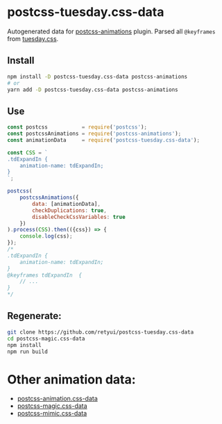 
# postcss-tuesday.css-data

Autogenerated data for [postcss-animations](https://github.com/retyui/postcss-animations) plugin.
Parsed all `@keyframes` from [tuesday.css](https://shakrmedia.github.io/tuesday/).

## Install
```bash
npm install -D postcss-tuesday.css-data postcss-animations
# or
yarn add -D postcss-tuesday.css-data postcss-animations
```

## Use
```js
const postcss           = require('postcss');
const postcssAnimations = require('postcss-animations');
const animationData     = require('postcss-tuesday.css-data');

const CSS = `
.tdExpandIn {
    animation-name: tdExpandIn;
}
`;

postcss(
    postcssAnimations({
        data: [animationData],
        checkDuplications: true,
        disableCheckCssVariables: true
    })
).process(CSS).then(({css}) => {
    console.log(css);
});
/*
.tdExpandIn {
    animation-name: tdExpandIn;
}
@keyframes tdExpandIn  {
    // ...
}
*/
```

## Regenerate:
```bash
git clone https://github.com/retyui/postcss-tuesday.css-data
cd postcss-magic.css-data
npm install
npm run build
```

# Other animation data:
- [postcss-animation.css-data](https://github.com/retyui/postcss-animation.css-data)
- [postcss-magic.css-data](https://github.com/retyui/postcss-magic.css-data)
- [postcss-mimic.css-data](https://github.com/retyui/postcss-mimic.css-data)
